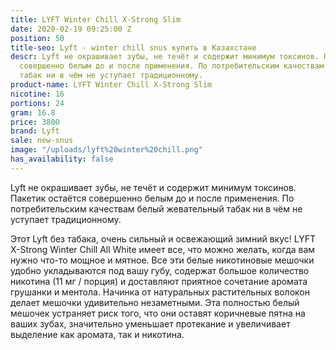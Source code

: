 ```yaml
---
title: LYFT Winter Chill X-Strong Slim
date: 2020-02-19 09:25:00 Z
position: 50
title-seo: Lyft - winter chill snus купить в Казахстане
descr: Lyft не окрашивает зубы, не течёт и содержит минимум токсинов. Пакетик остаётся
  совершенно белым до и после применения. По потребительским качествам белый жевательный
  табак ни в чём не уступает традиционному.
product-name: LYFT Winter Chill X-Strong Slim
nicotine: 16
portions: 24
gram: 16.8
price: 3800
brand: Lyft
sale: new-snus
image: "/uploads/lyft%20winter%20chill.png"
has_availability: false
---
```


Lyft не окрашивает зубы, не течёт и содержит минимум токсинов. Пакетик остаётся совершенно белым до и после применения. По потребительским качествам белый жевательный табак ни в чём не уступает традиционному.

Этот Lyft без табака, очень сильный и освежающий зимний вкус! LYFT X-Strong Winter Chill All White имеет все, что можно желать, когда вам нужно что-то мощное и мятное. Все эти белые никотиновые мешочки удобно укладываются под вашу губу, содержат большое количество никотина (11 мг / порция) и доставляют приятное сочетание аромата грушанки и ментола.
Начинка от натуральных растительных волокон делает мешочки удивительно незаметными. Эта полностью белый мешочек устраняет риск того, что они оставят коричневые пятна на ваших зубах, значительно уменьшает протекание и увеличивает выделение как аромата, так и никотина.
